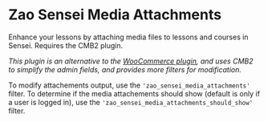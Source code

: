 Zao Sensei Media Attachments
========================

Enhance your lessons by attaching media files to lessons and courses in Sensei. Requires the CMB2 plugin.

*This plugin is an alternative to the [WooCommerce plugin](https://github.com/woocommerce/sensei-media-attachments), and uses CMB2 to simplify the admin fields, and provides more filters for modification.*

To modify attachements output, use the `'zao_sensei_media_attachments'` filter. To determine if the media attachements should show (default is only if a user is logged in), use the `'zao_sensei_media_attachments_should_show'` filter.
